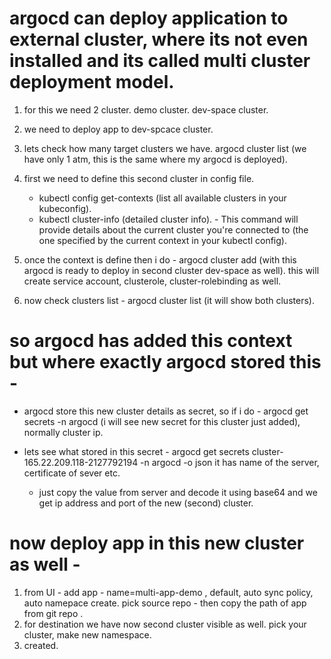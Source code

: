# argocd can deploy application to external cluster, where its not even installed and its called multi cluster deployment model.
1. for this we need 2 cluster.
   demo cluster.
   dev-space cluster.

2. we need to deploy app to dev-spcace cluster.

3. lets check how many target clusters we have.
   argocd cluster list (we have only 1 atm, this is the same where my argocd is deployed).

4. first we need to define this second cluster in config file.
   - kubectl config get-contexts (list all available clusters in your kubeconfig).
   - kubectl cluster-info (detailed cluster info). - This command will provide details about the current cluster you're connected to (the one specified by the current context in your kubectl config).

5. once the context is define then i do - 
   argocd cluster add <dev-space-context> (with this argocd is ready to deploy in second cluster dev-space as well).
   this will create service account, clusterole, cluster-rolebinding as well.

6. now check clusters list - argocd cluster list (it will show both clusters).

# so argocd has added this context but where exactly argocd stored this - 
- argocd store this new cluster details as secret, so if i do - 
  argocd get secrets -n argocd (i will see new secret for this cluster just added), normally cluster ip.

- lets see what stored in this secret - 
  argocd get secrets cluster-165.22.209.118-2127792194 -n argocd -o json 
  it has name of the server, certificate of sever etc.
  - just copy the value from server and decode it using base64 and we get ip address and port of the new (second) cluster.

# now deploy app in this new cluster as well - 
1. from UI - add app - name=multi-app-demo , default, auto sync policy, auto namepace create.
   pick source repo - then copy the path of app from git repo .
2. for destination we have now second cluster visible as well.
   pick your cluster, make new namespace.
3. created.
   



